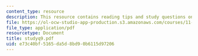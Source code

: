 ```yaml
---
content_type: resource
description: This resource contains reading tips and study questions on session 9.
file: https://ol-ocw-studio-app-production.s3.amazonaws.com/courses/11-201-gateway-planning-action-fall-2005/e73c40bf5165da5d8bd90b6115d97206_studyq9.pdf
file_type: application/pdf
resourcetype: Document
title: studyq9.pdf
uid: e73c40bf-5165-da5d-8bd9-0b6115d97206
---
```

